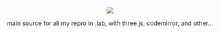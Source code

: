 <p align="center"><a href="http://lo-th.github.io/lab/"><img src="http://lo-th.github.io/lab/assets/textures/logo.svg"/></a></p>

<p align="center">main source for all my repro in .lab, with three.js, codemirror, and other...</a></p>